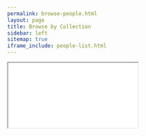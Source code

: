 ```yaml
---
permalink: browse-people.html
layout: page
title: Browse by Collection
sidebar: left
sitemap: true
iframe_include: people-list.html
---
```


<iframe id="iframe-list" src="assets/partials/{{ page.iframe_include }}"></iframe>
